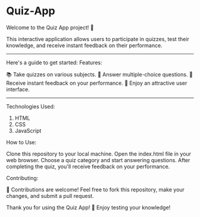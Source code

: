 # Quiz-App

Welcome to the Quiz App project! 🎉

This interactive application allows users to participate in quizzes, test their knowledge, and receive instant feedback on their performance. 

--- 

Here's a guide to get started:
Features:

📚 Take quizzes on various subjects.
🧠 Answer multiple-choice questions.
📝 Receive instant feedback on your performance.
🎨 Enjoy an attractive user interface.

---

Technologies Used:
1. HTML
2. CSS
3. JavaScript

How to Use:

Clone this repository to your local machine.
Open the index.html file in your web browser.
Choose a quiz category and start answering questions.
After completing the quiz, you'll receive feedback on your performance.

Contributing:

🌟 Contributions are welcome! Feel free to fork this repository, make your changes, and submit a pull request.

Thank you for using the Quiz App! 
🚀 Enjoy testing your knowledge!
